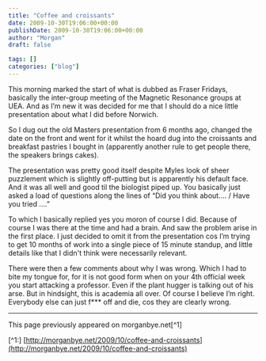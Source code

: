 ```yaml
---
title: "Coffee and croissants"
date: 2009-10-30T19:06:00+00:00
publishDate: 2009-10-30T19:06:00+00:00
author: "Morgan"
draft: false

tags: []
categories: ["blog"]
---
```


This morning marked the start of what is dubbed as Fraser Fridays, basically the inter-group meeting of the Magnetic Resonance groups at UEA. And as I’m new it was decided for me that I should do a nice little presentation about what I did before Norwich.

So I dug out the old Masters presentation from 6 months ago, changed the date on the front and went for it whilst the hoard dug into the croissants and breakfast pastries I bought in (apparently another rule to get people there, the speakers brings cakes).

The presentation was pretty good itself despite Myles look of sheer puzzlement which is slightly off-putting but is apparently his default face. And it was all well and good til the biologist piped up. You basically just asked a load of questions along the lines of “Did you think about…. / Have you tried ….”

To which I basically replied yes you moron of course I did. Because of course I was there at the time and had a brain. And saw the problem arise in the first place. I just decided to omit it from the presentation cos I’m trying to get 10 months of work into a single piece of 15 minute standup, and little details like that I didn't think were necessarily relevant.

There were then a few comments about why I was wrong. Which I had to bite my tongue for, for it is not good form when on your 4th official week you start attacking a professor. Even if the plant hugger is talking out of his arse. But in hindsight, this is academia all over. Of course I believe I’m right. Everybody else can just f*** off and die, cos they are clearly wrong.

----
This page previously appeared on morganbye.net[^1]

[^1:] [http://morganbye.net/2009/10/coffee-and-croissants](http://morganbye.net/2009/10/coffee-and-croissants)
